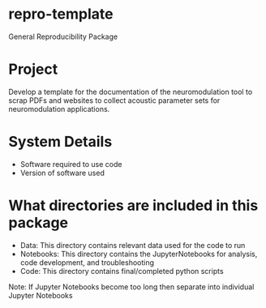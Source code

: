 # repro-template
General Reproducibility Package

# Project
Develop a template for the documentation of the neuromodulation tool to scrap PDFs and websites to collect acoustic parameter sets for neuromodulation applications. 

# System Details 
* Software required to use code
* Version of software used

# What directories are included in this package
* Data: This directory contains relevant data used for the code to run  
* Notebooks: This directory contains the JupyterNotebooks for analysis, code development, and troubleshooting
* Code: This directory contains final/completed python scripts

Note: If Jupyter Notebooks become too long then separate into individual Jupyter Notebooks
